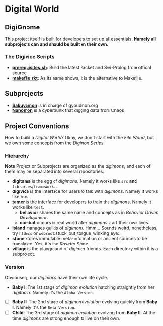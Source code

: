 # Digital World

## DigiGnome

This project itself is built for developers to set up all essentials.
**Namely all subprojects can and should be built on their own.**

### The **Digivice** Scripts
* [**prerequisites.sh**](prerequisites.sh): Build the latest Racket and
  Swi-Prolog from offical source.
* [**makefile.rkt**](makefile.rkt): As its name shows, it is the
  alternative to Makefile.

## Subprojects
* [**Sakuyamon**](https://github.com/digital-world/sakuyamon) is in
  charge of gyoudmon.org
* [**Nanomon**](https://github.com/digital-world/nanomon) is a cyberpunk
  that digging data from Chaos

## Project Conventions

How to build a _Digital World_? Okay, we don't start with the _File
Island_, but we own some concepts from the _Digimon Series_.

### Hierarchy

**Note** Project or Subprojects are organized as the _digimons_, and
each of them may be separated into several repositories.
* **digitama** is the egg of _digimons_. Namely it works like `src`
  **and** `libraries`/`frameworks`.
* **digivice** is the interface for users to talk with _digimons_.
  Namely it works like `bin`.
* **tamer** is the interface for developers to train the _digimons_.
  Namely it works like `test`.
  - **behavior** shares the same name and concepts as in _Behavior
  Driven Development_.
  - **combat** occurs in real world after _digimons_ start their own
  lives.
* **island** manages guilds of _digimons_. Hmm... Sounds weird,
  nonetheless, try `htdocs` or
  `webroot`:stuck\_out\_tongue\_winking\_eye:.
* **stone** stores immutable meta-information or ancient sources to be
  translated. Yes, it's the _Rosetta Stone_.
* **village** is the playground of _digimon_ friends. Each directory
  within it is a subproject.

### Version

Obviousely, our _digimons_ have their own life cycle.
* **Baby I**: The 1st stage of _digimon evolution_ hatching straightly
  from her _digitama_. Namely it's the `Alpha Version`.
* [ ] **Baby II**: The 2nd stage of _digimon evolution_ evolving quickly
  from **Baby I**. Namely it's the `Beta Version`.
* [ ] **Child**: The 3rd stage of _digimon evolution_ evolving from
  **Baby II**. At the time _digimons_ are strong enough to live on their
  own.
